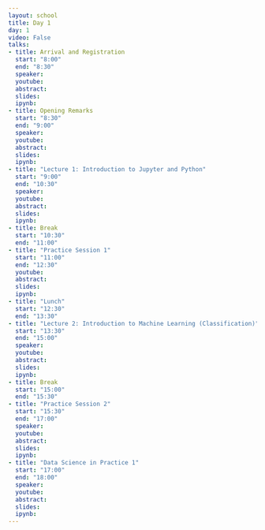 ```yaml
---
layout: school
title: Day 1
day: 1
video: False
talks:
- title: Arrival and Registration
  start: "8:00"
  end: "8:30"
  speaker: 
  youtube:
  abstract:
  slides:
  ipynb:
- title: Opening Remarks
  start: "8:30"
  end: "9:00"
  speaker: 
  youtube:
  abstract:
  slides:
  ipynb:
- title: "Lecture 1: Introduction to Jupyter and Python"
  start: "9:00"
  end: "10:30"
  speaker: 
  youtube:
  abstract:
  slides:
  ipynb:
- title: Break
  start: "10:30"
  end: "11:00"
- title: "Practice Session 1"
  start: "11:00"
  end: "12:30"
  youtube:
  abstract:
  slides:
  ipynb:
- title: "Lunch"
  start: "12:30"
  end: "13:30"
- title: "Lecture 2: Introduction to Machine Learning (Classification)"
  start: "13:30"
  end: "15:00"
  speaker: 
  youtube:
  abstract:
  slides:
  ipynb:
- title: Break
  start: "15:00"
  end: "15:30"
- title: "Practice Session 2"
  start: "15:30"
  end: "17:00"
  speaker: 
  youtube:
  abstract:
  slides:
  ipynb:
- title: "Data Science in Practice 1"
  start: "17:00"
  end: "18:00"
  speaker: 
  youtube:
  abstract:
  slides:
  ipynb:
---
```

